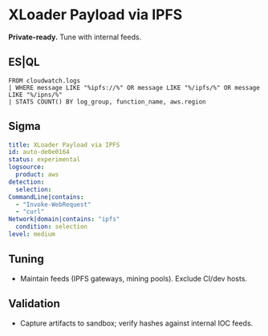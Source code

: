 # XLoader Payload via IPFS
**Private-ready.** Tune with internal feeds.

## ES|QL
```esql
FROM cloudwatch.logs
| WHERE message LIKE "%ipfs://%" OR message LIKE "%/ipfs/%" OR message LIKE "%/ipns/%"
| STATS COUNT() BY log_group, function_name, aws.region
```

## Sigma
```yaml
title: XLoader Payload via IPFS
id: auto-de0e0164
status: experimental
logsource:
  product: aws
detection:
  selection:
CommandLine|contains:
  - "Invoke-WebRequest"
  - "curl"
Network|domain|contains: "ipfs"
  condition: selection
level: medium
```

## Tuning
- Maintain feeds (IPFS gateways, mining pools). Exclude CI/dev hosts.

## Validation
- Capture artifacts to sandbox; verify hashes against internal IOC feeds.
